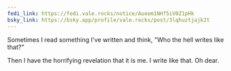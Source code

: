 ```yaml
---
fedi_link: https://fedi.vale.rocks/notice/Aueem1NHf5iV0Z1pHk
bsky_link: https://bsky.app/profile/vale.rocks/post/3lqhuztjajk2t
---
```


Sometimes I read something I've written and think, "Who the hell writes like that?"

Then I have the horrifying revelation that it is me. I write like that. Oh dear.
